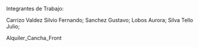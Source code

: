 Integrantes de Trabajo:

Carrizo Valdez Silvio Fernando;
Sanchez Gustavo;
Lobos Aurora;
Silva Tello Julio;

Alquiler_Cancha_Front